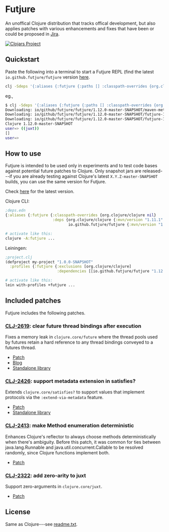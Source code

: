 # Futjure

An unoffical Clojure distribution that tracks offical development,
but also applies patches with various enhancements and fixes that
have been or could be proposed in [Jira](https://clojure.atlassian.net/jira/software/c/projects/CLJ/issues).

[![Clojars Project](https://img.shields.io/clojars/v/io.github.futjure/futjure.svg?include_prereleases)](https://clojars.org/io.github.futjure/futjure)

## Quickstart

Paste the following into a terminal to start a Futjure REPL (find the latest `io.github.futjure/futjure` version [here](https://clojars.org/io.github.futjure/futjure).

```bash
clj -Sdeps '{:aliases {:futjure {:paths [] :classpath-overrides {org.clojure/clojure nil} :deps {org.clojure/clojure {:mvn/version "1.11.1" :exclusions [org.clojure/spec.alpha org.clojure/core.specs]} io.github.futjure/futjure {:mvn/version "1.12.0-master-SNAPSHOT"}}}}}' -A:futjure
```

eg.,

```bash
$ clj -Sdeps '{:aliases {:futjure {:paths [] :classpath-overrides {org.clojure/clojure nil} :deps {org.clojure/clojure {:mvn/version "1.11.1" :exclusions [org.clojure/spec.alpha org.clojure/core.specs]} io.github.futjure/futjure {:mvn/version "1.12.0-master-SNAPSHOT"}}}}}' -A:futjure
Downloading: io/github/futjure/futjure/1.12.0-master-SNAPSHOT/maven-metadata.xml from clojars
Downloading: io/github/futjure/futjure/1.12.0-master-SNAPSHOT/futjure-1.12.0-master-20221019.033342-3.pom from clojars
Downloading: io/github/futjure/futjure/1.12.0-master-SNAPSHOT/futjure-1.12.0-master-20221019.033342-3.jar from clojars
Clojure 1.12.0-master-SNAPSHOT
user=> ((juxt))
[]
user=>
```

## How to use

Futjure is intended to be used only in experiments and to test code bases against potential future
patches to Clojure. Only snapshot jars are released---if you are already testing against
Clojure's latest `X.Y.Z-master-SNAPSHOT` builds, you can use the same version for Futjure.

Check [here](https://clojars.org/io.github.futjure/futjure) for the latest version.

Clojure CLI:
```clojure
;deps.edn
{:aliases {:futjure {:classpath-overrides {org.clojure/clojure nil}
                     :deps {org.clojure/clojure {:mvn/version "1.11.1" :exclusions [org.clojure/spec.alpha org.clojure/core.specs]}
                            io.github.futjure/futjure {:mvn/version "1.12.0-master-SNAPSHOT"}}}}}
```

```bash
# activate like this:
clojure -A:futjure ...
```

Leiningen:
```clojure
;project.clj
(defproject my-project "1.0.0-SNAPSHOT"
  :profiles {:futjure {:exclusions [org.clojure/clojure]
                       :dependencies [[io.github.futjure/futjure "1.12.0-master-SNAPSHOT"]]}})
```

```bash
# activate like this:
lein with-profiles +futjure ...
```

## Included patches

Futjure includes the following patches.

### [CLJ-2619](https://clojure.atlassian.net/browse/CLJ-2619): clear future thread bindings after execution

Fixes a memory leak in `clojure.core/future` where the thread pools used by futures
retain a hard reference to any thread bindings conveyed to a futures thread.

- [Patch](https://github.com/futjure/futjure/compare/futjure-master...clj-2619-futures-memory-leak-2)
- [Blog](https://blog.ambrosebs.com/2022/09/11/futures-memory-leak.html)
- [Standalone library](https://frenchy64.github.io/fully-satisfies/latest/io.github.frenchy64.fully-satisfies.clearing-future.html)

### [CLJ-2426](https://clojure.atlassian.net/browse/CLJ-2426): support metadata extension in satisfies?

Extends `clojure.core/satisfies?` to support values that implement protocols via the `:extend-via-metadata` feature.

- [Patch](https://github.com/futjure/futjure/compare/futjure-master...clj-2426-satisfies-via-metadata)
- [Standalone library](https://frenchy64.github.io/fully-satisfies/latest/io.github.frenchy64.fully-satisfies.partially-satisfies.html)

### [CLJ-2413](https://clojure.atlassian.net/browse/CLJ-2413): make Method enumeration deterministic

Enhances Clojure's reflector to always choose methods deterministically when there's ambiguity.
Before this patch, it was common for ties between java.lang.Runnable and java.util.concurrent.Callable to be resolved
randomly, since Clojure functions implement both.

- [Patch](https://github.com/futjure/futjure/compare/futjure-master...clj-2413-deterministic-reflection)

### [CLJ-2322](https://clojure.atlassian.net/browse/CLJ-2322): add zero-arity to juxt

Support zero-arguments in `clojure.core/juxt`.

- [Patch](https://github.com/futjure/futjure/compare/futjure-master...CLJ-2322-juxt-zero-arity)

## License

Same as Clojure---see [readme.txt](readme.txt).
